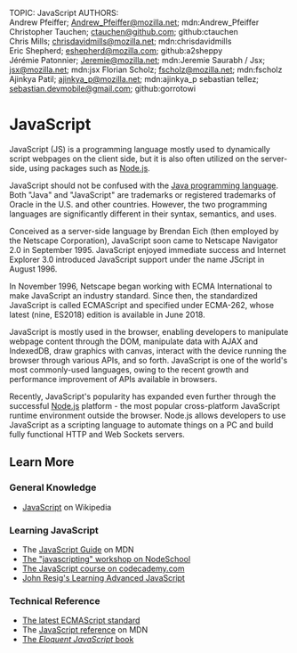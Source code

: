TOPIC: Java​Script
AUTHORS: Andrew Pfeiffer; Andrew_Pfeiffer@mozilla.net; mdn:Andrew_Pfeiffer
         Christopher Tauchen; ctauchen@github.com; github:ctauchen
         Chris Mills; chrisdavidmills@mozilla.net; mdn:chrisdavidmills
         Eric Shepherd; eshepherd@mozilla.com; github:a2sheppy
         Jérémie Patonnier; Jeremie@mozilla.net; mdn:Jeremie
         Saurabh / Jsx; jsx@mozilla.net; mdn:jsx
         Florian Scholz; fscholz@mozilla.net; mdn:fscholz
         Ajinkya Patil; ajinkya_p@mozilla.net; mdn:ajinkya_p
         sebastian tellez; sebastian.devmobile@gmail.com; github:gorrotowi

# Java​Script

JavaScript (JS) is a programming language mostly used to dynamically script webpages on the client
side, but it is also often utilized on the server-side, using packages such as [Node.js](http://nodejs.org/).

JavaScript should not be confused with the [Java programming language](https://en.wikipedia.org/wiki/Java_(programming_language)).
Both "Java" and
"JavaScript" are trademarks or registered trademarks of Oracle in the U.S. and other countries.
However, the two programming languages are significantly different in their syntax, semantics, and uses.

Conceived as a server-side language by Brendan Eich (then employed by the Netscape Corporation),
JavaScript soon came to Netscape Navigator 2.0 in September 1995. JavaScript enjoyed immediate success
and Internet Explorer 3.0 introduced JavaScript support under the name JScript in August 1996.

In November 1996, Netscape began working with ECMA International to make JavaScript an industry
standard. Since then, the standardized JavaScript is called ECMAScript and specified under ECMA-262,
whose latest (nine, ES2018) edition is available in June 2018.

JavaScript is mostly used in the browser, enabling developers to manipulate webpage content through
the DOM, manipulate data with AJAX and IndexedDB, draw graphics with canvas, interact with the device
running the browser through various APIs, and so forth. JavaScript is one of the world's most
commonly-used languages, owing to the recent growth and performance
improvement of APIs available in browsers.

Recently, JavaScript's popularity has expanded even further through the successful [Node.js](http://nodejs.org/)
platform - the most popular cross-platform JavaScript runtime environment outside the browser.
Node.js allows developers to use JavaScript as a scripting language to automate things on a PC and
build fully functional HTTP and Web Sockets servers.

## Learn More

### General Knowledge

- [JavaScript](https://en.wikipedia.org/wiki/JavaScript) on Wikipedia

### Learning JavaScript

- The [JavaScript Guide](https://wiki.developer.mozilla.org/en-US/docs/Web/JavaScript/Guide) on MDN
- [The "javascripting" workshop on NodeSchool](http://nodeschool.io/#workshoppers)
- [The JavaScript course on codecademy.com](http://www.codecademy.com/tracks/javascript)
- [John Resig's Learning Advanced JavaScript](http://ejohn.org/apps/learn/)

### Technical Reference

- [The latest ECMAScript standard](http://www.ecma-international.org/publications/standards/Ecma-262.htm)
- The [JavaScript reference](https://wiki.developer.mozilla.org/en-US/docs/Web/JavaScript/Reference)
on MDN
- [The *Eloquent JavaScript* book](http://eloquentjavascript.net/)
